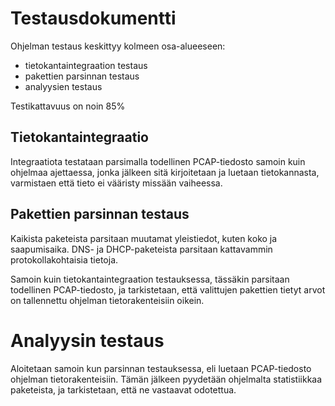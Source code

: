 # Testausdokumentti
Ohjelman testaus keskittyy kolmeen osa-alueeseen:
- tietokantaintegraation testaus
- pakettien parsinnan testaus
- analyysien testaus

Testikattavuus on noin 85%

## Tietokantaintegraatio
Integraatiota testataan parsimalla todellinen PCAP-tiedosto samoin kuin ohjelmaa ajettaessa,
jonka jälkeen sitä kirjoitetaan ja luetaan tietokannasta, varmistaen että tieto ei vääristy missään vaiheessa.

## Pakettien parsinnan testaus
Kaikista paketeista parsitaan muutamat yleistiedot, kuten koko ja saapumisaika.
DNS- ja DHCP-paketeista parsitaan kattavammin protokollakohtaisia tietoja.

Samoin kuin tietokantaintegraation testauksessa, tässäkin parsitaan todellinen PCAP-tiedosto, ja tarkistetaan,
että valittujen pakettien tietyt arvot on tallennettu ohjelman tietorakenteisiin oikein.

# Analyysin testaus
Aloitetaan samoin kun parsinnan testauksessa, eli luetaan PCAP-tiedosto ohjelman tietorakenteisiin.
Tämän jälkeen pyydetään ohjelmalta statistiikkaa paketeista, ja tarkistetaan, että ne vastaavat odotettua.
